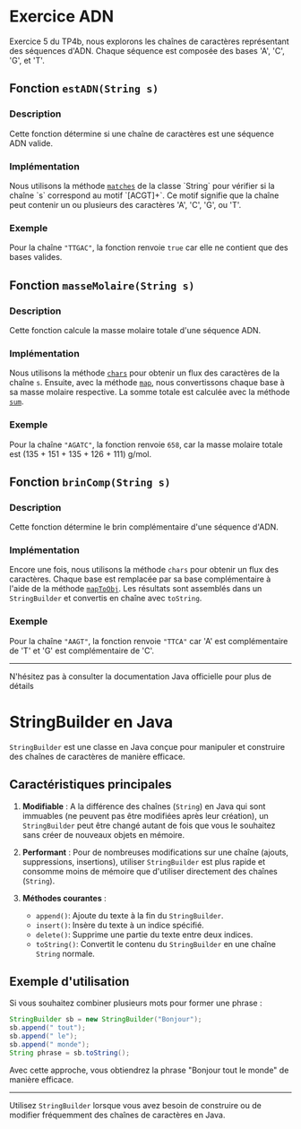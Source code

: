 # Exercice ADN

Exercice 5 du TP4b, nous explorons les chaînes de caractères représentant des séquences d'ADN. Chaque séquence est composée des bases 'A', 'C', 'G', et 'T'. 

## Fonction `estADN(String s)`

### Description
Cette fonction détermine si une chaîne de caractères est une séquence ADN valide.

### Implémentation
Nous utilisons la méthode [`matches`](https://docs.oracle.com/en/java/javase/17/docs/api/java.base/java/lang/String.html#matches(java.lang.String)) de la classe `String` pour vérifier si la chaîne `s` correspond au motif `[ACGT]+`. Ce motif signifie que la chaîne peut contenir un ou plusieurs des caractères 'A', 'C', 'G', ou 'T'.

### Exemple
Pour la chaîne `"TTGAC"`, la fonction renvoie `true` car elle ne contient que des bases valides.

## Fonction `masseMolaire(String s)`

### Description
Cette fonction calcule la masse molaire totale d'une séquence ADN.

### Implémentation
Nous utilisons la méthode [`chars`](https://docs.oracle.com/en/java/javase/17/docs/api/java.base/java/lang/String.html#chars()) pour obtenir un flux des caractères de la chaîne `s`. Ensuite, avec la méthode [`map`](https://docs.oracle.com/en/java/javase/17/docs/api/java.base/java/util/stream/Stream.html#map(java.util.function.Function)), nous convertissons chaque base à sa masse molaire respective. La somme totale est calculée avec la méthode [`sum`](https://docs.oracle.com/en/java/javase/17/docs/api/java.base/java/util/stream/IntStream.html#sum()).

### Exemple
Pour la chaîne `"AGATC"`, la fonction renvoie `658`, car la masse molaire totale est (135 + 151 + 135 + 126 + 111) g/mol.

## Fonction `brinComp(String s)`

### Description
Cette fonction détermine le brin complémentaire d'une séquence d'ADN.

### Implémentation
Encore une fois, nous utilisons la méthode `chars` pour obtenir un flux des caractères. Chaque base est remplacée par sa base complémentaire à l'aide de la méthode [`mapToObj`](https://docs.oracle.com/en/java/javase/17/docs/api/java.base/java/util/stream/IntStream.html#mapToObj(java.util.function.IntFunction)). Les résultats sont assemblés dans un `StringBuilder` et convertis en chaîne avec `toString`.

### Exemple
Pour la chaîne `"AAGT"`, la fonction renvoie `"TTCA"` car 'A' est complémentaire de 'T' et 'G' est complémentaire de 'C'.

---

N'hésitez pas à consulter la documentation Java officielle pour plus de détails


# StringBuilder en Java

`StringBuilder` est une classe en Java conçue pour manipuler et construire des chaînes de caractères de manière efficace.

## Caractéristiques principales

1. **Modifiable** : A la différence des chaînes (`String`) en Java qui sont immuables (ne peuvent pas être modifiées après leur création), un `StringBuilder` peut être changé autant de fois que vous le souhaitez sans créer de nouveaux objets en mémoire.

2. **Performant** : Pour de nombreuses modifications sur une chaîne (ajouts, suppressions, insertions), utiliser `StringBuilder` est plus rapide et consomme moins de mémoire que d'utiliser directement des chaînes (`String`).

3. **Méthodes courantes** :
   - `append()`: Ajoute du texte à la fin du `StringBuilder`.
   - `insert()`: Insère du texte à un indice spécifié.
   - `delete()`: Supprime une partie du texte entre deux indices.
   - `toString()`: Convertit le contenu du `StringBuilder` en une chaîne `String` normale.

## Exemple d'utilisation

Si vous souhaitez combiner plusieurs mots pour former une phrase :

```java
StringBuilder sb = new StringBuilder("Bonjour");
sb.append(" tout");
sb.append(" le");
sb.append(" monde");
String phrase = sb.toString();
```

Avec cette approche, vous obtiendrez la phrase "Bonjour tout le monde" de manière efficace.

---

Utilisez `StringBuilder` lorsque vous avez besoin de construire ou de modifier fréquemment des chaînes de caractères en Java.
